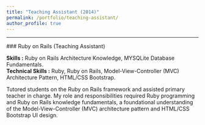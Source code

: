 ```yaml
---
title: "Teaching Assistant (2014)"
permalink: /portfolio/teaching-assistant/
author_profile: true
---
```


---------------
<p></p>
### Ruby on Rails (Teaching Assistant)
<p></p>

**Skills :** Ruby on Rails Architecture Knowledge, MYSQLite Database Fundamentals.
<br>**Technical Skills :** Ruby, Ruby on Rails, Model-View-Controller (MVC) Architecture Pattern, HTML/CSS Bootstrap.

Tutored students on the Ruby on Rails framework and assisted primary teacher in charge. My role and responsibilities required Ruby programming and Ruby on Rails knowledge fundamentals, a foundational understanding of the Model-View-Controller (MVC) architecture pattern and HTML/CSS Bootstrap UI design.